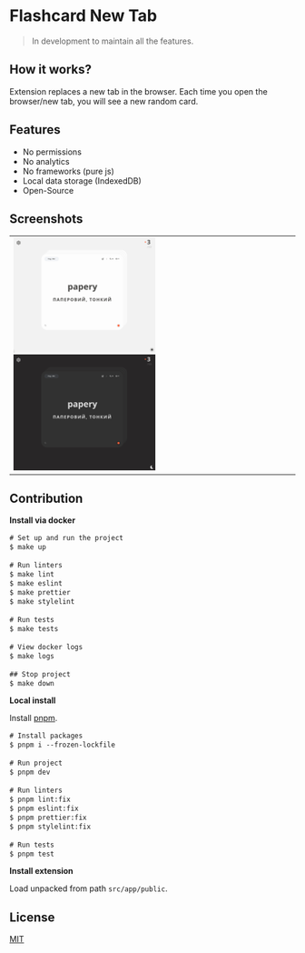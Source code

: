# Flashcard New Tab

> In development to maintain all the features.

## How it works?

Extension replaces a new tab in the browser. Each time you open the browser/new tab, you will see a new random card.

## Features

- No permissions
- No analytics
- No frameworks (pure js)
- Local data storage (IndexedDB)
- Open-Source

## Screenshots

<table>
  <tr>
    <td>
      <a href="https://raw.githubusercontent.com/oleksiikhr/flashcard-new-tab/main/docs/images/home-light.png" title="Home page - light theme">
        <img src="https://raw.githubusercontent.com/oleksiikhr/flashcard-new-tab/main/docs/images/home-light.png" width="250" alt="Home page - Light theme">
      </a>
      <a href="https://raw.githubusercontent.com/oleksiikhr/flashcard-new-tab/main/docs/images/home-dark.png" title="Home page - dark theme">
        <img src="https://raw.githubusercontent.com/oleksiikhr/flashcard-new-tab/main/docs/images/home-dark.png" width="250" alt="Home page - dark theme">
      </a>
    </td>
  </tr>
</table>

## Contribution

**Install via docker**

```shell
# Set up and run the project
$ make up

# Run linters
$ make lint
$ make eslint
$ make prettier
$ make stylelint

# Run tests
$ make tests

# View docker logs
$ make logs

## Stop project
$ make down
```

**Local install**

Install [pnpm](https://pnpm.io/).

```shell
# Install packages
$ pnpm i --frozen-lockfile

# Run project
$ pnpm dev

# Run linters
$ pnpm lint:fix
$ pnpm eslint:fix
$ pnpm prettier:fix
$ pnpm stylelint:fix

# Run tests
$ pnpm test
```

**Install extension**

Load unpacked from path `src/app/public`.

## License

[MIT](https://opensource.org/licenses/MIT)
